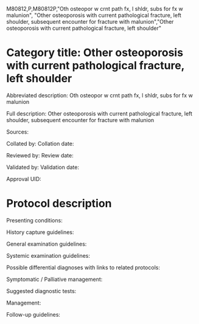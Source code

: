 M80812,P,M80812P,"Oth osteopor w crnt path fx, l shldr, subs for fx w malunion", "Other osteoporosis with current pathological fracture, left shoulder, subsequent encounter for fracture with malunion","Other osteoporosis with current pathological fracture, left shoulder"
# Category title: Other osteoporosis with current pathological fracture, left shoulder

Abbreviated description: Oth osteopor w crnt path fx, l shldr, subs for fx w malunion

Full description: Other osteoporosis with current pathological fracture, left shoulder, subsequent encounter for fracture with malunion

Sources:

Collated by:
Collation date:

Reviewed by:
Review date:

Validated by:
Validation date:

Approval UID:

# Protocol description

Presenting conditions:

History capture guidelines:

General examination guidelines:

Systemic examination guidelines:

Possible differential diagnoses with links to related protocols:

Symptomatic / Palliative management:

Suggested diagnostic tests:

Management:

Follow-up guidelines:
